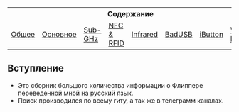 <table align="center">
  <tr><th colspan="8">Содержание</th></tr>
  <tr>
    <td><a href="#общее-">Общее</a></td>
    <td><a href="#основное-">Основное</a></td>
    <td><a href="#sub-ghz-">Sub-GHz</a></td>
    <td><a href="#nfc--rfid-">NFC & RFID</a></td>
    <td><a href="#infrared-">Infrared</a></td>
    <td><a href="#badusb-">BadUSB</a></td>
    <td><a href="#ibutton-">iButton</a></td>
    <td><a href="#wifi-board-">WiFi board</a></td>
  </tr>
<table>

 ## Вступление
 - Это сборник большого количества информации о Флиппере переведенной мной на русский язык.
 - Поиск производился по всему гиту, а так же в телеграмм каналах.
  
